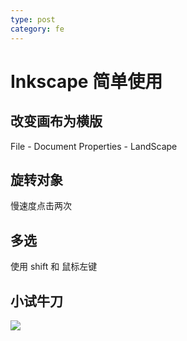 ```yaml
---
type: post
category: fe
---
```

# Inkscape 简单使用

## 改变画布为横版

File - Document Properties - LandScape

## 旋转对象

慢速度点击两次

## 多选

使用 shift 和 鼠标左键

## 小试牛刀

![](http://ww1.sinaimg.cn/mw690/89d0a2e1ly1frr2us5d6kj21uw1dyaft.jpg)